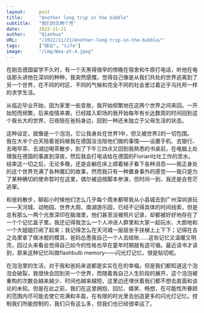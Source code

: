 ```yaml
---
layout:     post 
title:      "Another long trip in the bubble"
subtitle:   "我们的又两个月"
date:       2022-11-21
author:     "Qianhua"
URL:        "/2022/11/21/Another-long-trip-in-the-bubble/"
tags:       ["随记", "Life"]
image:      "/img/Waa-at-4.jpeg"
---
```


在刚去德国留学不久时，有一个天黑得很早的傍晚在宿舍和牛原打电话，听他在电话那头讲他在深圳的种种，我突然感慨，觉得自己像是从我们共处的世界逃离到了另一个世界，在不同的时区、不同的气候和完全不同的社会里过着近乎乌托邦一样的求学生活。

从临近毕业开始，因为家里一些变故，我开始频繁地在这两个世界之间来回。一开始短而频繁，后来疫情来袭，已经踏入职场的我开始每年有长达数周的时间回到这个我长大的世界，日夜陪在爸妈身边，回到一种还未独立于父母生活的状态。

这种设定，就像是一个泡泡，它让我身处在世界1中，但又被世界2的一切包围。我在大半个白天陪着爸妈做我在德国没法陪他们做的事情——设置手机、去银行、去喝早茶、去湖边喝茶散步，到了下午三四点又回到我熟悉的书桌前，在电脑上处理我在德国的事直到深夜，然后我会打电话给在德国的Florian吐吐工作的苦水。结束这一切之后，无论多晚，还是会躺在床上顺着梯子看下各种消息——我正身处的这个世界充满了各种魔幻的故事，然而我只有一种置身事外的感觉——我只是为了某种确切的使命暂时在这里，偶尔被迫按脚本参演，但时间一到，我还是会苍茫逃窜。

和爸妈散步，聊起小时候他们怎么几乎每个周末都带我从小县城去到广州深圳游玩——天河城、动物园、世界大观、南湖游乐园，已经不记得具体的时间线索，但是总有那么一两个光景深印在脑海里，他们甚至没被照片记录，却都被好好地存在了一个个记忆盒子里。我还记得我怎么一个人冲进人群里和大家一起玩水、大胆地和一个大姐姐打闹了起来；我记得怎么在天河城一层层坐手扶梯上上下下；记得在吉之岛里拿了做冰棍的模具，爸妈怂恿我自己一个人去结账……这些记忆又温暖又明亮，回过头来看会觉得自己如今的性格也早在童年时期就有迹可循。最近读书才读到，原来这种记忆叫做flashbulb memory——闪光灯记忆，很是贴切呢。

在泡泡里的生活，对于我和爸妈来说都是实实在在的幸福。但是我们都知道这个泡泡会破裂，我很快会回到另一个世界，而随着我自己人生阶段的展开，这个泡泡被重构的次数会越来越少、时间也越来越短，这里边还埋伏着我们都不想去直面和谈论的未知。但是在此之前，我们在这里拥抱、回忆、嬉笑、畅想，在可能性所眷顾的范围内尽可能去使它完满和丰盈，在有限的时光里去创造更多的闪光灯记忆。控制我们所能控制的，我们只有这么多，但我们也已经很幸运了。